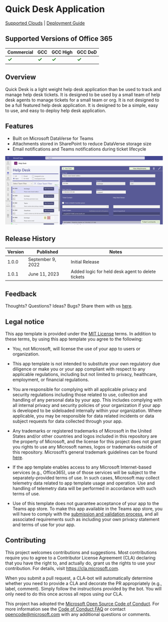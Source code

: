 # Quick Desk Application

[Supported Clouds](https://github.com/FedSolutions/taag-quick-desk/wiki/SupportedClouds) | [Deployment Guide](https://github.com/FedSolutions/taag-quick-desk/wiki/Deployment-Guide)


## Supported Versions of Office 365
Commercial|GCC|GCC High|GCC DoD
-|-|-|-
![Supported](/docs/assets/supported.png)|![Supported](/docs/assets/supported.png)|![Supported](/docs/assets/supported.png)|![Supported](/docs/assets/supported.png)



## Overview

Quick Desk is a light weight help desk application than be used to track and manage help desk tickets.  It is designed to be used by a small team of help desk agents to manage tickets for a small team or org.  It is not designed to be a full featured help desk application.  It is designed to be a simple, easy to use, and easy to deploy help desk application.

## Features

* Built on Microsoft DataVerse for Teams
* Attachments stored in SharePoint to reduce DataVerse storage size
* Email notifications and Teams notifications during ticket lifecycle

![Usage gif](/docs/assets/QuickDeskOverview.png)


## Release History
Version|Published|Notes
-|-|-
1.0.0 | September 9, 2022 | Initial Release
1.0.1 | June 11, 2023 | Added logic for held desk agent to delete tickets

## Feedback

Thoughts? Questions? Ideas? Bugs? Share them with us [here](https://github.com/FedSolutions/taag-quick-desk/issues/new).

## Legal notice

This app template is provided under the [MIT License](https://github.com/FedSolutions/taag-quick-desk/blob/main/LICENSE) terms.  In addition to these terms, by using this app template you agree to the following:

- You, not Microsoft, will license the use of your app to users or organization. 

- This app template is not intended to substitute your own regulatory due diligence or make you or your app compliant with respect to any applicable regulations, including but not limited to privacy, healthcare, employment, or financial regulations.

- You are responsible for complying with all applicable privacy and security regulations including those related to use, collection and handling of any personal data by your app. This includes complying with all internal privacy and security policies of your organization if your app is developed to be sideloaded internally within your organization. Where applicable, you may be responsible for data related incidents or data subject requests for data collected through your app.

- Any trademarks or registered trademarks of Microsoft in the United States and/or other countries and logos included in this repository are the property of Microsoft, and the license for this project does not grant you rights to use any Microsoft names, logos or trademarks outside of this repository. Microsoft’s general trademark guidelines can be found [here](https://www.microsoft.com/en-us/legal/intellectualproperty/trademarks/usage/general.aspx).

- If the app template enables access to any Microsoft Internet-based services (e.g., Office365), use of those services will be subject to the separately-provided terms of use. In such cases, Microsoft may collect telemetry data related to app template usage and operation. Use and handling of telemetry data will be performed in accordance with such terms of use.

- Use of this template does not guarantee acceptance of your app to the Teams app store. To make this app available in the Teams app store, you will have to comply with the [submission and validation process](https://docs.microsoft.com/en-us/microsoftteams/platform/concepts/deploy-and-publish/appsource/publish), and all associated requirements such as including your own privacy statement and terms of use for your app.

## Contributing

This project welcomes contributions and suggestions.  Most contributions require you to agree to a
Contributor License Agreement (CLA) declaring that you have the right to, and actually do, grant us
the rights to use your contribution. For details, visit https://cla.microsoft.com.

When you submit a pull request, a CLA-bot will automatically determine whether you need to provide
a CLA and decorate the PR appropriately (e.g., label, comment). Simply follow the instructions
provided by the bot. You will only need to do this once across all repos using our CLA.

This project has adopted the [Microsoft Open Source Code of Conduct](https://opensource.microsoft.com/codeofconduct/).
For more information see the [Code of Conduct FAQ](https://opensource.microsoft.com/codeofconduct/faq/) or
contact [opencode@microsoft.com](mailto:opencode@microsoft.com) with any additional questions or comments.

